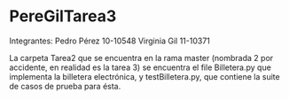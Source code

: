 # PereGilTarea3

Integrantes: 
Pedro Pérez 10-10548
Virginia Gil 11-10371
             
  La carpeta Tarea2 que se encuentra en la rama master (nombrada 2 por accidente, en realidad es la tarea 3) se encuentra 
  el file Billetera.py que implementa la billetera electrónica, y testBilletera.py, que contiene la suite de casos de prueba
  para ésta. 
